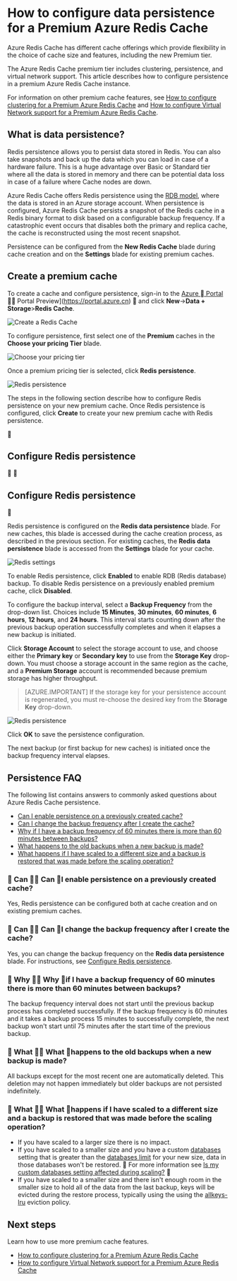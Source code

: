 <properties 
	pageTitle="How to configure data persistence for a Premium Azure Redis Cache" 
	description="Learn how to configure and manage data persistence your Premium tier Azure Redis Cache instances" 
	services="redis-cache" 
	documentationCenter="" 
	authors="steved0x" 
	manager="erikre" 
	editor=""/>

<tags 
	ms.service="cache" 
	ms.workload="tbd" 
	ms.tgt_pltfrm="cache-redis" 
	ms.devlang="na" 
	ms.topic="article" 
	ms.date="08/09/2016" 
	wacn.date="" 
	ms.author="sdanie"/>

# How to configure data persistence for a Premium Azure Redis Cache

Azure Redis Cache has different cache offerings which provide flexibility in the choice of cache size and features, including the new Premium tier.

The Azure Redis Cache premium tier includes clustering, persistence, and virtual network support. This article describes how to configure persistence in a premium Azure Redis Cache instance.

For information on other premium cache features, see [How to configure clustering for a Premium Azure Redis Cache](/documentation/articles/cache-how-to-premium-clustering/) and [How to configure Virtual Network support for a Premium Azure Redis Cache](/documentation/articles/cache-how-to-premium-vnet/).

## What is data persistence?
Redis persistence allows you to persist data stored in Redis. You can also take snapshots and back up the data which you can load in case of a hardware failure. This is a huge advantage over Basic or Standard tier where all the data is stored in memory and there can be potential data loss in case of a failure where Cache nodes are down. 

Azure Redis Cache offers Redis persistence using the [RDB model](http://redis.io/topics/persistence), where the data is stored in an Azure storage account. When persistence is configured, Azure Redis Cache persists a snapshot of the Redis cache in a Redis binary format to disk based on a configurable backup frequency. If a catastrophic event occurs that disables both the primary and replica cache, the cache is reconstructed using the most recent snapshot.

Persistence can be configured from the **New Redis Cache** blade during cache creation and on the **Settings** blade for existing premium caches.

## Create a premium cache

To create a cache and configure persistence, sign-in to the [Azure  Portal](https://portal.azure.cn)  Portal Preview](https://portal.azure.cn)  and click **New**->**Data + Storage**>**Redis Cache**.

![Create a Redis Cache][redis-cache-new-cache-menu]

To configure persistence, first select one of the **Premium** caches in the **Choose your pricing Tier** blade.

![Choose your pricing tier][redis-cache-premium-pricing-tier]

Once a premium pricing tier is selected, click **Redis persistence**.

![Redis persistence][redis-cache-persistence]

The steps in the following section describe how to configure Redis persistence on your new premium cache. Once Redis persistence is configured, click **Create** to create your new premium cache with Redis persistence.


## Configure Redis persistence


## <a name="configure-redis-persistence"></a> Configure Redis persistence


Redis persistence is configured on the **Redis data persistence** blade. For new caches, this blade is accessed during the cache creation process, as described in the previous section. For existing caches, the **Redis data persistence** blade is accessed from the **Settings** blade for your cache.

![Redis settings][redis-cache-settings]

To enable Redis persistence, click **Enabled** to enable RDB (Redis database) backup. To disable Redis persistence on a previously enabled premium cache, click **Disabled**.

To configure the backup interval, select a **Backup Frequency** from the drop-down list. Choices include **15 Minutes**, **30 minutes**, **60 minutes**, **6 hours**, **12 hours**, and **24 hours**. This interval starts counting down after the previous backup operation successfully completes and when it elapses a new backup is initiated.

Click **Storage Account** to select the storage account to use, and choose either the **Primary key** or **Secondary key** to use from the **Storage Key** drop-down. You must choose a storage account in the same region as the cache, and a **Premium Storage** account is recommended because premium storage has higher throughput. 

>[AZURE.IMPORTANT] If the storage key for your persistence account is regenerated, you must re-choose the desired key from the **Storage Key** drop-down.

![Redis persistence][redis-cache-persistence-selected]

Click **OK** to save the persistence configuration.

The next backup (or first backup for new caches) is initiated once the backup frequency interval elapses.



## Persistence FAQ

The following list contains answers to commonly asked questions about Azure Redis Cache persistence.

-	[Can I enable persistence on a previously created cache?](#can-i-enable-persistence-on-a-previously-created-cache)
-	[Can I change the backup frequency after I create the cache?](#can-i-change-the-backup-frequency-after-i-create-the-cache)
-	[Why if I have a backup frequency of 60 minutes there is more than 60 minutes between backups?](#why-if-i-have-a-backup-frequency-of-60-minutes-there-is-more-than-60-minutes-between-backups)
-	[What happens to the old backups when a new backup is made?](#what-happens-to-the-old-backups-when-a-new-backup-is-made)
-	[What happens if I have scaled to a different size and a backup is restored that was made before the scaling operation?](#what-happens-if-i-have-scaled-to-a-different-size-and-a-backup-is-restored-that-was-made-before-the-scaling-operation)

###  Can  <a name="can-i-enable-persistence-on-a-previously-created-cache"></a>Can  I enable persistence on a previously created cache?

Yes, Redis persistence can be configured both at cache creation and on existing premium caches.

###  Can  <a name="can-i-change-the-backup-frequency-after-i-create-the-cache"></a>Can  I change the backup frequency after I create the cache?

Yes, you can change the backup frequency on the **Redis data persistence** blade. For instructions, see [Configure Redis persistence](#configure-redis-persistence).

###  Why  <a name="why-if-i-have-a-backup-frequency-of-60-minutes-there-is-more-than-60-minutes-between-backups"></a>Why  if I have a backup frequency of 60 minutes there is more than 60 minutes between backups?

The backup frequency interval does not start until the previous backup process has completed successfully. If the backup frequency is 60 minutes and it takes a backup process 15 minutes to successfully complete, the next backup won't start until 75 minutes after the start time of the previous backup.

###  What  <a name="what-happens-to-the-old-backups-when-a-new-backup-is-made"></a>What  happens to the old backups when a new backup is made?

All backups except for the most recent one are automatically deleted. This deletion may not happen immediately but older backups are not persisted indefinitely.

###  What  <a name="what-happens-if-i-have-scaled-to-a-different-size-and-a-backup-is-restored-that-was-made-before-the-scaling-operation"></a>What  happens if I have scaled to a different size and a backup is restored that was made before the scaling operation?

-	If you have scaled to a larger size there is no impact.
-	If you have scaled to a smaller size and you have a custom [databases](/documentation/articles/cache-configure/#databases) setting that is greater than the [databases limit](/documentation/articles/cache-configure/#databases) for your new size, data in those databases won't be restored.  For more information see [Is my custom databases setting affected during scaling?](#is-my-custom-databases-setting-affected-during-scaling) 
-	If you have scaled to a smaller size and there isn't enough room in the smaller size to hold all of the data from the last backup, keys will be evicted during the restore process, typically using the using the [allkeys-lru](http://redis.io/topics/lru-cache) eviction policy.

## Next steps
Learn how to use more premium cache features.

-	[How to configure clustering for a Premium Azure Redis Cache](/documentation/articles/cache-how-to-premium-clustering/)
-	[How to configure Virtual Network support for a Premium Azure Redis Cache](/documentation/articles/cache-how-to-premium-vnet/)
  
<!-- IMAGES -->

[redis-cache-new-cache-menu]: ./media/cache-how-to-premium-persistence/redis-cache-new-cache-menu.png

[redis-cache-premium-pricing-tier]: ./media/cache-how-to-premium-persistence/redis-cache-premium-pricing-tier.png

[redis-cache-persistence]: ./media/cache-how-to-premium-persistence/redis-cache-persistence.png

[redis-cache-persistence-selected]: ./media/cache-how-to-premium-persistence/redis-cache-persistence-selected.png

[redis-cache-settings]: ./media/cache-how-to-premium-persistence/redis-cache-settings.png